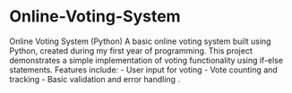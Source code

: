 # Online-Voting-System
Online Voting System (Python)  A basic online voting system built using Python, created during my first year of programming. This project demonstrates a simple implementation of voting functionality using if-else statements. Features include:  - User input for voting - Vote counting and tracking - Basic validation and error handling .
